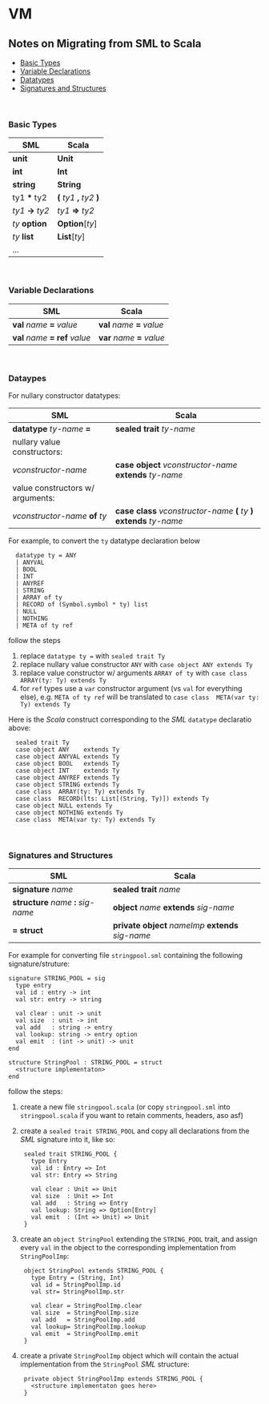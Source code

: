 # VM

<h2>Notes on Migrating from SML to Scala</h2>

* [Basic Types](#basic-types)
* [Variable Declarations](#variable-declarations)
* [Datatypes](#datatypes)  
* [Signatures and Structures](#signatures-and-structures)

<br/>
<h3>Basic Types</h3>

SML | Scala
----| -------------
__unit__    | __Unit__
__int__     | __Int__
__string__  | __String__
ty1 __*__ ty2 | __(__ _ty1_ __,__ _ty2_ __)__
_ty1_ __->__ _ty2_ | _ty1_ __=>__ _ty2_
_ty_ __option__ | __Option__[_ty_]
_ty_ __list__   | __List__[_ty_]
... |

<br/>
<h3>Variable Declarations</h3>

SML | Scala
----| -------------
__val__ _name_ __=__ _value_     | __val__ _name_ __=__ _value_
__val__ _name_ __= ref__ _value_ | __var__ _name_ __=__ _value_

<br/>
<h3>Dataypes</h3>

For nullary constructor datatypes:

SML | Scala
----| -------------
__datatype__ _ty-name_ __=__ | __sealed trait__ _ty-name_
nullary value constructors: |
_vconstructor-name_ | __case object__ _vconstructor-name_ __extends__ _ty-name_
value constructors w/ arguments: |
_vconstructor-name_ __of__ _ty_ | __case class__ _vconstructor-name_ __(__ _ty_ __) extends__ _ty-name_

For example, to convert the `ty` datatype declaration below

      datatype ty = ANY
      | ANYVAL
      | BOOL
      | INT
      | ANYREF
      | STRING
      | ARRAY of ty
      | RECORD of (Symbol.symbol * ty) list
      | NULL
      | NOTHING
      | META of ty ref

follow the steps

1. replace `datatype ty =` with `sealed trait Ty`
2. replace nullary value constructor `ANY` with `case object ANY extends Ty`
3. replace value constructor w/ arguments `ARRAY of ty` with
   `case class ARRAY(ty: Ty) extends Ty`
4. for `ref` types use a `var` constructor argument (vs `val` for
everything else), e.g. `META of ty ref` will be translated to
   `case class  META(var ty: Ty) extends Ty`
   
Here is the _Scala_ construct corresponding to the _SML_
`datatype` declaratio above:

      sealed trait Ty
      case object ANY    extends Ty
      case object ANYVAL extends Ty
      case object BOOL   extends Ty
      case object INT    extends Ty
      case object ANYREF extends Ty
      case object STRING extends Ty
      case class  ARRAY(ty: Ty) extends Ty
      case class  RECORD(lts: List[(String, Ty)]) extends Ty
      case object NULL extends Ty
      case object NOTHING extends Ty
      case class  META(var ty: Ty) extends Ty


<br/>
<h3>Signatures and Structures</h3>

SML | Scala
------- | -------------
__signature__ _name_ | __sealed trait__ _name_
__structure__ _name_ __:__ _sig-name_ | __object__ _name_ __extends__ _sig-name_
__= struct__ | __private object__ _nameImp_ __extends__ _sig-name_

For example for converting file `stringpool.sml` containing the following
signature/struture:

    signature STRING_POOL = sig
      type entry
      val id : entry -> int
      val str: entry -> string
      
      val clear : unit -> unit
      val size  : unit -> int
      val add   : string -> entry
      val lookup: string -> entry option
      val emit  : (int -> unit) -> unit
    end

    structure StringPool : STRING_POOL = struct
      <structure implementaton>
    end

follow the steps:

1. create a new file `stringpool.scala` (or copy `stringpool.sml` into `stringpool.scala`
   if you want to retain comments, headers, aso asf)
2. create a `sealed trait STRING_POOL` and copy all declarations from the _SML_ signature
   into it, like so:

        sealed trait STRING_POOL {
          type Entry
          val id : Entry => Int
          val str: Entry => String
          
          val clear : Unit => Unit
          val size  : Unit => Int
          val add   : String => Entry
          val lookup: String => Option[Entry]
          val emit  : (Int => Unit) => Unit
        }

3. create an `object StringPool` extending the `STRING_POOL` trait, and assign every
`val` in the object to the corresponding implementation from `StringPoolImp`:

        object StringPool extends STRING_POOL {
          type Entry = (String, Int)
          val id = StringPoolImp.id
          val str= StringPoolImp.str
          
          val clear = StringPoolImp.clear
          val size  = StringPoolImp.size
          val add   = StringPoolImp.add
          val lookup= StringPoolImp.lookup
          val emit  = StringPoolImp.emit
        }
    
4. create a private `StringPoolImp` object which will contain the actual implementation
   from the `StringPool` _SML_ structure:
   
        private object StringPoolImp extends STRING_POOL {
          <structure implementaton goes here>
        }
